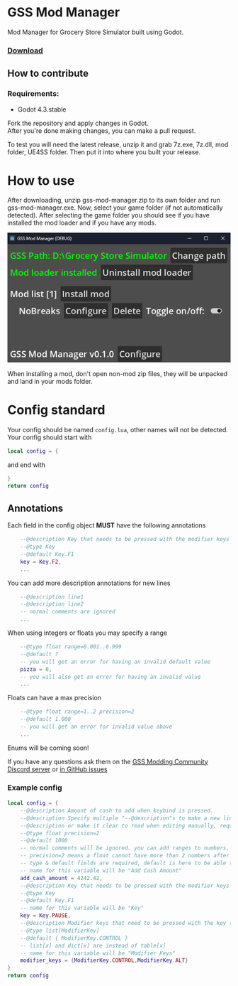 # GSS Mod Manager
Mod Manager for Grocery Store Simulator built using Godot.  
### [Download](https://github.com/nieboczek/gss-mod-manager/releases/latest)
## How to contribute
### Requirements:
- Godot 4.3.stable

Fork the repository and apply changes in Godot.  
After you're done making changes, you can make a pull request.

To test you will need the latest release, unzip it and grab 7z.exe, 7z.dll, mod folder, UE4SS folder.
Then put it into where you built your release.

# How to use
After downloading, unzip gss-mod-manager.zip to its own folder and run gss-mod-manager.exe.
Now, select your game folder (if not automatically detected).
After selecting the game folder you should see if you have installed the mod loader and if you have any mods.

![Screenshot of the mod manager UI](ui.png)

When installing a mod, don't open non-mod zip files, they will be unpacked and land in your mods folder.

# Config standard
Your config should be named `config.lua`, other names will not be detected.
Your config should start with
```lua
local config = {
```
and end with
```lua
}
return config
```

## Annotations
Each field in the config object **MUST** have the following annotations
```lua
    --@description Key that needs to be pressed with the modifier keys to trigger the money addition
    --@type Key
    --@default Key.F1
    key = Key.F2,
    ...
```
You can add more description annotations for new lines
```lua
    --@description line1
    --@description line2
    -- normal comments are ignored
    ...
```
When using integers or floats you may specify a range
```lua
    --@type float range=0.001..6.999
    --@default 7
    -- you will get an error for having an invalid default value
    pizza = 0,
    -- you will also get an error for having an invalid value
    ...
```
Floats can have a max precision
```lua
    --@type float range=1..2 precision=2
    --@default 1.000
    -- you will get an error for invalid value above
    ...
```

Enums will be coming soon!

If you have any questions ask them on the [GSS Modding Community Discord server](https://discord.gg/5ENg4XGpPZ) or [in GitHub issues](https://github.com/nieboczek/gss-mod-manager)

### Example config
```lua
local config = {
    --@description Amount of cash to add when keybind is pressed.
    --@description Specify multiple "--@description"s to make a new line
    --@description or make it clear to read when editing manually, required field
    --@type float precision=2
    --@default 1000
    -- normal comments will be ignored. you can add ranges to numbers, e.g. "--@type float range=0.1..0.6"
    -- precision=2 means a float cannot have more than 2 numbers after a dot
    -- type & default fields are required, default is here to be able to reset to defaults
    -- name for this variable will be "Add Cash Amount"
    add_cash_amount = 4242.42,
    --@description Key that needs to be pressed with the modifier keys to trigger the money addition
    --@type Key
    --@default Key.F1
    -- name for this variable will be "Key"
    key = Key.PAUSE,
    --@description Modifier keys that need to be pressed with the key to trigger the money addition
    --@type list[ModifierKey]
    --@default { ModifierKey.CONTROL }
    -- list[x] and dict[x] are instead of table[x]
    -- name for this variable will be "Modifier Keys"
    modifier_keys = {ModifierKey.CONTROL,ModifierKey.ALT}
}
return config
```
